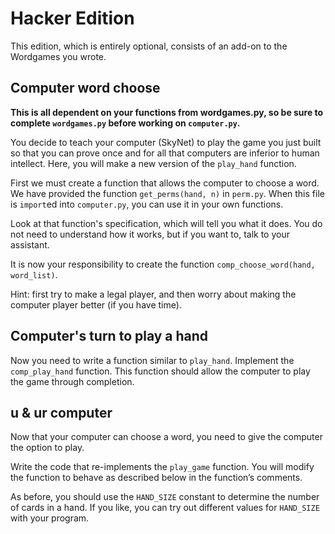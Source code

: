 # Hacker Edition

This edition, which is entirely optional, consists of an add-on to the
Wordgames you wrote.

## Computer word choose

**This is all dependent on your functions from wordgames.py, so be sure to
complete `wordgames.py` before working on `computer.py`.**

You decide to teach your computer (SkyNet) to play the game you just built so
that you can prove once and for all that computers are inferior to human
intellect. Here, you will make a new version of the `play_hand` function.

First we must create a function that allows the computer to choose a word. We
have provided the function `get_perms(hand, n)` in `perm.py`. When this file is
`import`ed into `computer.py`, you can use it in your own functions.

Look at that function's specification, which will tell you what it does. You do
not need to understand how it works, but if you want to, talk to your assistant.

It is now your responsibility to create the function
`comp_choose_word(hand, word_list)`.

Hint: first try to make a legal player, and then worry about making the
computer player better (if you have time).

## Computer's turn to play a hand

Now you need to write a function similar to `play_hand`. Implement the
`comp_play_hand` function. This function should allow the computer to play the
game through completion.

## u & ur computer

Now that your computer can choose a word, you need to give the computer the
option to play.

Write the code that re-implements the `play_game` function. You will modify the
function to behave as described below in the function’s comments.

As before, you should use the `HAND_SIZE` constant to determine the number of
cards in a hand. If you like, you can try out different values for `HAND_SIZE`
with your program.

